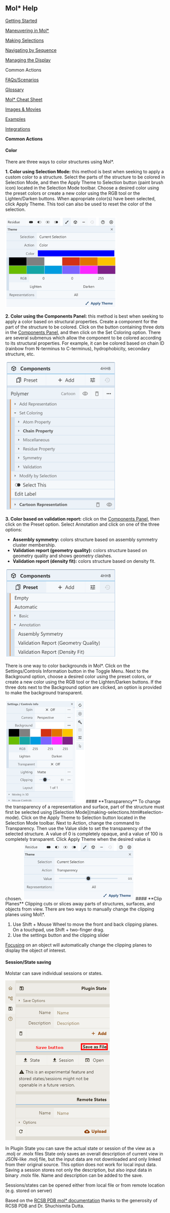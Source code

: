 ﻿## **Mol\* Help**
[Getting Started](index.md)

[Maneuvering in Mol*](maneuvering-in-mol_.md)

[Making Selections](making-selections.md)

[Navigating by Sequence](navigating-by-sequence.md)

[Managing the Display](managing-the-display.md)

Common Actions

[FAQs/Scenarios](faqs-scenarios.md)

[Glossary](glossary.md)

[Mol* Cheat Sheet](mol_-cheat-sheet.md)

[Images & Movies](Images_Movies.md)

[Examples](examples.md)

[Integrations](integrations.md)

**Common Actions**
#### **Color**
There are three ways to color structures using Mol\*.

**1. Color using Selection Mode:** this method is best when seeking to apply a custom color to a structure. Select the parts of the structure to be colored in Selection Mode, and then the Apply Theme to Selection button (paint brush icon) located in the Selection Mode toolbar. Choose a desired color using the preset colors or create a new color using the RGB tool or the Lighten/Darken buttons. When appropriate color(s) have been selected, click Apply Theme. This tool can also be used to reset the color of the selection.


<img src="./img/color1.png" width="350">


**2. Color using the Components Panel:** this method is best when seeking to apply a color based on structural properties. Create a component for the part of the structure to be colored. Click on the button containing three dots in the [Components Panel](managing-the-display.html#components-panel), and then click on the Set Coloring option. There are several submenus which allow the component to be colored according to its structural properties. For example, it can be colored based on chain ID (rainbow from N-terminus to C-terminus), hydrophobicity, secondary structure, etc.


<img src="./img/color2.png" width="350">

**3. Color based on validation report:** click on the [Components Panel](managing-the-display.html#components-panel), then click on the Preset option. Select Annotation and click on one of the three options:

- **Assembly symmetry:** colors structure based on assembly symmetry cluster membership.
- **Validation report (geometry quality):** colors structure based on geometry quality and shows geometry clashes.
- **Validation report (density fit):** colors structure based on density fit.


<img src="./img/color3.png" width="350">

There is one way to color backgrounds in Mol\*. Click on the Settings/Controls Information button in the Toggle Menu. Next to the Background option, choose a desired color using the preset colors, or create a new color using the RGB tool or the Lighten/Darken buttons. If the three dots next to the Background option are clicked, an option is provided to make the background transparent.


<img src="./img/color4.png" width="250">
#### **Transparency**
To change the transparency of a representation and surface, part of the structure must first be selected using [Selection Mode](making-selections.html#selection-mode). Click on the Apply Theme to Selection button located in the Selection Mode toolbar. Next to Action, change the command to Transparency. Then use the Value slide to set the transparency of the selected structure. A value of 0 is completely opaque, and a value of 100 is completely transparent. Click Apply Theme when the desired value is chosen.


<img src="./img/transparency1.png" width="350">
#### **Clip Planes**
Clipping cuts or slices away parts of structures, surfaces, and objects from view. There are two ways to manually change the clipping planes using Mol\*.

1. Use Shift + Mouse Wheel to move the front and back clipping planes. On a touchpad, use Shift + two-finger drag.
1. Use the settings button and the clipping slider

[Focusing](maneuvering-in-mol_.html#focus) on an object will automatically change the clipping planes to display the object of interest.

#### **Session/State saving**
Molstar can save individual sessions or states. 


<img src="./img/save-state.png" width="329">

In Plugin State you can save the actual state or session of the view as a .molj or .molx files State only saves an overall description of current view in JSON-like .molj file, but the input data are not downloaded and only linked from their original source. This option does not work for local input data. Saving a session stores not only the description, but also input data in binary .molx file. Name and description can be added to the save. 

Sessions/states can be opened either from local file or from remote location (e.g. stored on server) 

Based on the [RCSB PDB mol* documentation](https://www.rcsb.org/3d-view/molstar/help/getting-started) thanks to the generosity of RCSB PDB and Dr. Shuchismita Dutta.
